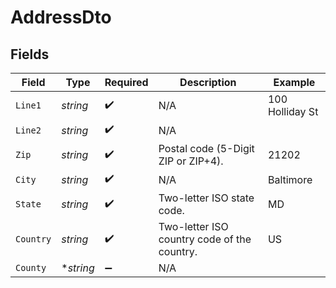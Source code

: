 # AddressDto


## Fields

| Field                                       | Type                                        | Required                                    | Description                                 | Example                                     |
| ------------------------------------------- | ------------------------------------------- | ------------------------------------------- | ------------------------------------------- | ------------------------------------------- |
| `Line1`                                     | *string*                                    | :heavy_check_mark:                          | N/A                                         | 100 Holliday St                             |
| `Line2`                                     | *string*                                    | :heavy_check_mark:                          | N/A                                         | <nil>                                       |
| `Zip`                                       | *string*                                    | :heavy_check_mark:                          | Postal code (5-Digit ZIP or ZIP+4).         | 21202                                       |
| `City`                                      | *string*                                    | :heavy_check_mark:                          | N/A                                         | Baltimore                                   |
| `State`                                     | *string*                                    | :heavy_check_mark:                          | Two-letter ISO state code.                  | MD                                          |
| `Country`                                   | *string*                                    | :heavy_check_mark:                          | Two-letter ISO country code of the country. | US                                          |
| `County`                                    | **string*                                   | :heavy_minus_sign:                          | N/A                                         | <nil>                                       |